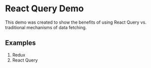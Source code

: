 # React Query Demo
This demo was created to show the benefits of using React Query vs. traditional mechanisms of data fetching.

## Examples
1. Redux
2. React Query
